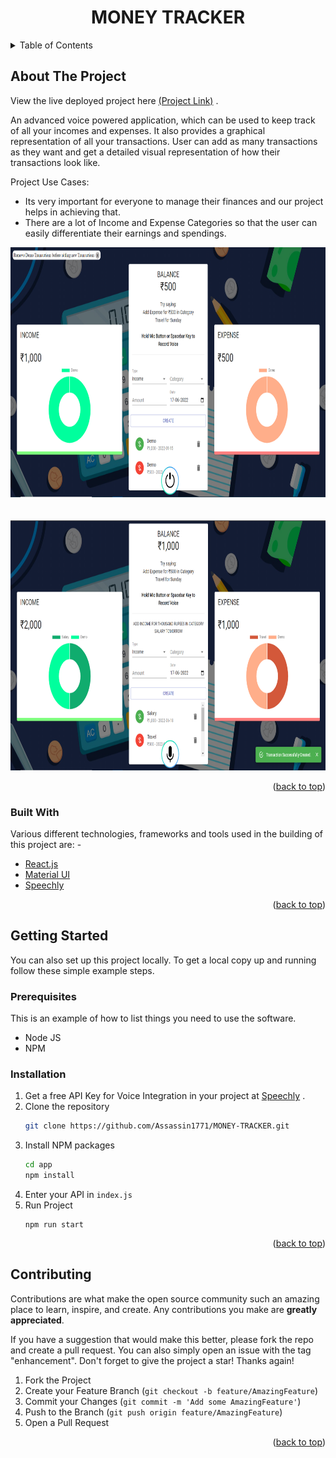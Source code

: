   <h1 align="center">MONEY TRACKER</h1>

<!-- TABLE OF CONTENTS -->
<details>
  <summary>Table of Contents</summary>
  <ol>
    <li>
      <a href="#about-the-project">About The Project</a>
      <ul>
        <li><a href="#built-with">Built With</a></li>
      </ul>
    </li>
    <li>
      <a href="#getting-started">Getting Started</a>
      <ul>
        <li><a href="#prerequisites">Prerequisites</a></li>
        <li><a href="#installation">Installation</a></li>
      </ul>
    </li>
    <li><a href="#contributing">Contributing</a></li>
  </ol>
</details>

<!-- ABOUT THE PROJECT -->

## About The Project

View the live deployed project here <a href="https://money-tracker-2-assassin1771.netlify.app/" target="_blank">(Project Link)</a> .

An advanced voice powered application, which can be used to keep track of all your incomes and expenses. It also provides a graphical representation of all your transactions. User can add as many transactions as they want and get a detailed visual representation of how their transactions look like.

Project Use Cases:

- Its very important for everyone to manage their finances and our project helps in achieving that.
- There are a lot of Income and Expense Categories so that the user can easily differentiate their earnings and spendings.

<p align="center">
<img height="400px" width="800px" src="/SS/3.png">
  <br>
  <br>
  <br>
  <img height="400px" width="800px" src="/SS/4.png">
</p>



<p align="right">(<a href="#top">back to top</a>)</p>

### Built With

Various different technologies, frameworks and tools used in the building of this project are: -

- [React.js](https://reactjs.org/)
- [Material UI](https://mui.com/)
- [Speechly](https://www.speechly.com/)

<p align="right">(<a href="#top">back to top</a>)</p>

<!-- GETTING STARTED -->

## Getting Started

You can also set up this project locally.
To get a local copy up and running follow these simple example steps.

### Prerequisites

This is an example of how to list things you need to use the software.

- Node JS
- NPM

### Installation

1. Get a free API Key for Voice Integration in your project at [Speechly](https://www.speechly.com/) .
2. Clone the repository
   ```sh
   git clone https://github.com/Assassin1771/MONEY-TRACKER.git
   ```
3. Install NPM packages
   ```sh
   cd app
   npm install 
   ```
4. Enter your API in `index.js`
5. Run Project
   ```
   npm run start
   ```

<p align="right">(<a href="#top">back to top</a>)</p>

<!-- CONTRIBUTING -->

## Contributing

Contributions are what make the open source community such an amazing place to learn, inspire, and create. Any contributions you make are **greatly appreciated**.

If you have a suggestion that would make this better, please fork the repo and create a pull request. You can also simply open an issue with the tag "enhancement".
Don't forget to give the project a star! Thanks again!

1. Fork the Project
2. Create your Feature Branch (`git checkout -b feature/AmazingFeature`)
3. Commit your Changes (`git commit -m 'Add some AmazingFeature'`)
4. Push to the Branch (`git push origin feature/AmazingFeature`)
5. Open a Pull Request

<p align="right">(<a href="#top">back to top</a>)</p>
